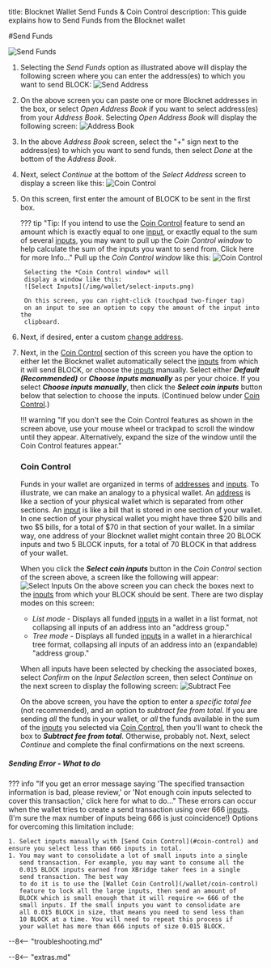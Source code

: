 title: Blocknet Wallet Send Funds & Coin Control
description: This guide explains how to Send Funds from the Blocknet wallet

#Send Funds

![Send Funds](/img/wallet/send-funds.png)

1. Selecting the *Send Funds* option as illustrated above will display
   the following screen where you can enter the address(es) to which
   you want to send BLOCK:
![Send Address](/img/wallet/send-address.png)
1. On the above screen you can paste one or more Blocknet addresses in the box, or
   select *Open Address Book* if you want to select address(es) from
   your *Address Book*. Selecting *Open Address Book* will display
   the following screen:
![Address Book](/img/wallet/address-book.png)
1. In the above *Address Book* screen, select the "+" sign next to the
   address(es) to which you want to send funds, then select *Done* at
   the bottom of the *Address Book*.
1. Next, select *Continue* at the bottom of the *Select Address*
screen to display a screen like this:
![Coin Control](/img/wallet/coin-control.png)
1. On this screen, first enter the amount of BLOCK to be sent in the
   first box.

	??? tip "Tip: If you intend to use the [Coin Control](#coin-control) feature to send an amount which is exactly equal to one [input](/resources/glossary/#input), or exactly equal to the sum of several [inputs](/resources/glossary/#input), you may want to pull up the *Coin Control window* to help calculate the sum of the inputs you want to send from. Click here for more Info..."
		Pull up the *Coin Control window* like this:
		![Coin Control](/img/wallet/coin-control-window.png)

		Selecting the *Coin Control window* will
		display a window like this:
		![Select Inputs](/img/wallet/select-inputs.png)

		On this screen, you can right-click (touchpad two-finger tap)
		on an input to see an option to copy the amount of the input into the
		clipboard.

1. Next, if desired, enter a custom
[change address](/resources/glossary/#change-address).
1. Next, in the [Coin Control](#coin-control) section of this screen you have the option to either let the Blocknet wallet
automatically select the [inputs](/resources/glossary/#input) from
which it will send BLOCK, or choose the
[inputs](/resources/glossary/#input) manually. Select either __*Default (Recommended)*__  or __*Choose
inputs manually*__ as per your choice. If you select __*Choose
inputs manually*__, then click the __*Select coin inputs*__ button below
that selection to choose the inputs. (Continued below under [Coin Control](#coin-control).)

	!!! warning "If you don't see the Coin Control features as shown in the screen above, use your mouse wheel or trackpad to scroll the window until they appear. Alternatively, expand the size of the window until the Coin Control features appear."


    ### Coin Control

	Funds in your wallet are organized in terms of
	[addresses](/resources/glossary/#address) and
	[inputs](/resources/glossary/#input). To illustrate, we can make an
	analogy to a physical wallet. An
	[address](/resources/glossary/#address) is like a section of your physical wallet which is separated
	from other sections. An
	[input](/resources/glossary/#input)
	is like a bill that is stored in one section of your wallet. In one section of your physical
	wallet you might have three $20 bills and two $5 bills, for a
	total of $70 in that section of your wallet. In a similar way, one
	address of your Blocknet wallet might contain three 20 BLOCK
	inputs and two 5 BLOCK inputs, for a total of 70 BLOCK in that
	address of your wallet.

	When you click the __*Select coin inputs*__ button in the *Coin
	Control* section of the screen
	above, a screen like the following will appear:
	![Select Inputs](/img/wallet/select-inputs.png)
	On the above screen you can check the boxes next to the
	[inputs](/resources/glossary/#input) from which
	 your BLOCK should be sent. There are two display modes on this
	screen: 

	- *List mode* - Displays all funded
       [inputs](/resources/glossary/#input) in a wallet in a list
       format, not collapsing all inputs of an address into an
       "address group."
	- *Tree mode* - Displays all funded
       [inputs](/resources/glossary/#input) in a wallet in a
       hierarchical tree format, collapsing all inputs of an address
       into an (expandable) "address group."

	When all inputs have been selected by checking the associated
    boxes, select *Confirm* on the *Input Selection* screen, then
    select *Continue* on the next screen to display the following
    screen:
	![Subtract Fee](/img/wallet/subtract-fee.png)

	On the above screen, you have the option to enter a *specific
    total fee* (not recommended), and an option to *subtract fee from
    total*. If you are sending *all* the funds in your wallet, or
    *all* the funds available in the sum of the
    [inputs](/resources/glossary/#input) you selected via
    [Coin Control](#coin-control), then you'll want to check the box to __*Subtract fee from total*__. Otherwise, probably not. Next, select *Continue* and complete the final confirmations on the next screens.

##### Sending Error - What to do

??? info "If you get an error message saying 'The specified transaction information is bad, please review,' or 'Not enough coin inputs selected to cover this transaction,' click here for what to do..."
	These errors can occur when the wallet tries to create a send
	transaction using over 666
	[inputs](/resources/glossary/#input). (I'm sure the max number of
	inputs being 666 is just coincidence!) Options for overcoming this
	limitation include:

	1. Select inputs manually with [Send Coin Control](#coin-control) and
	ensure you select less than 666 inputs in total.
	1. You may want to consolidate a lot of small inputs into a single
       send transaction. For example, you may want to consume all the
       0.015 BLOCK inputs earned from XBridge taker fees in a single
       send transaction. The best way
       to do it is to use the [Wallet Coin Control](/wallet/coin-control)
       feature to lock all the large inputs, then send an amount of
       BLOCK which is small enough that it will require <= 666 of the
       small inputs. If the small inputs you want to consolidate are
       all 0.015 BLOCK in size, that means you need to send less than
       10 BLOCK at a time. You will need to repeat this process if
       your wallet has more than 666 inputs of size 0.015 BLOCK.


--8<-- "troubleshooting.md"



<script type="text/javascript">
// read instructions for related links in ../snippets/extras.md
var relatedLinks = [];
</script>

--8<-- "extras.md"





